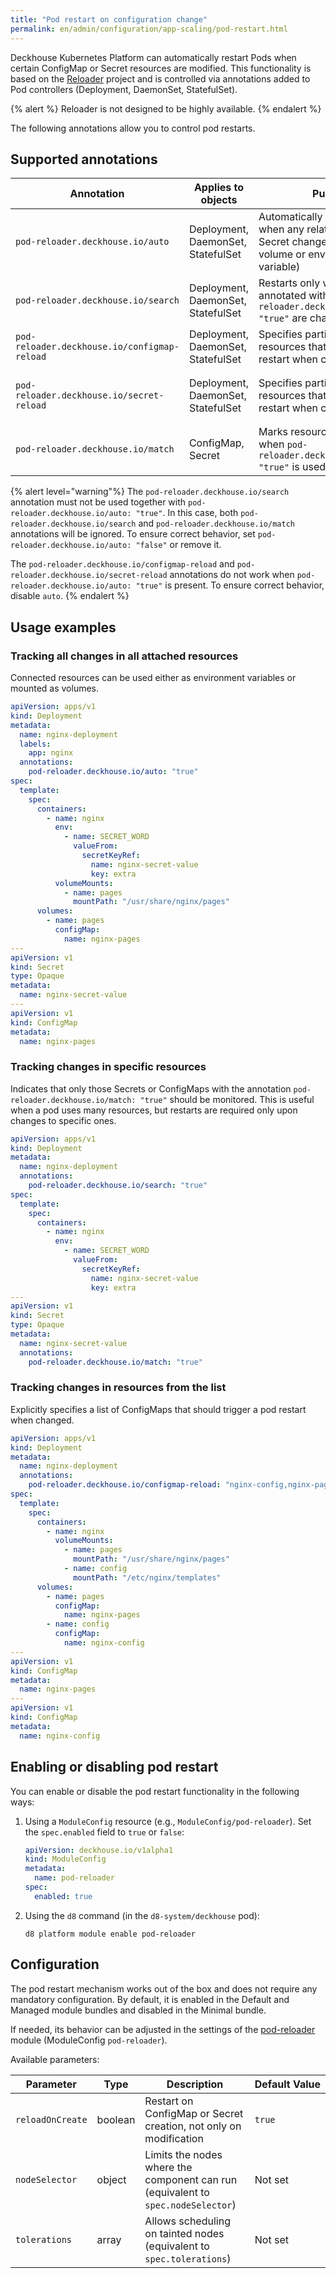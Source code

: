 ```yaml
---
title: "Pod restart on configuration change"
permalink: en/admin/configuration/app-scaling/pod-restart.html
---
```


Deckhouse Kubernetes Platform can automatically restart Pods when certain ConfigMap or Secret resources are modified. This functionality is based on the [Reloader](https://github.com/stakater/Reloader) project and is controlled via annotations added to Pod controllers (Deployment, DaemonSet, StatefulSet).

{% alert %}
Reloader is not designed to be highly available.
{% endalert %}

The following annotations allow you to control pod restarts.

## Supported annotations

| Annotation | Applies to objects | Purpose | Example values |
|-----------|--------------------|---------|----------------|
| `pod-reloader.deckhouse.io/auto` | Deployment, DaemonSet, StatefulSet | Automatically restarts Pods when any related ConfigMap or Secret changes (used as a volume or environment variable) | `"true"`, `"false"` |
| `pod-reloader.deckhouse.io/search` | Deployment, DaemonSet, StatefulSet | Restarts only when resources annotated with `pod-reloader.deckhouse.io/match: "true"` are changed | `"true"`, `"false"` |
| `pod-reloader.deckhouse.io/configmap-reload` | Deployment, DaemonSet, StatefulSet | Specifies particular `ConfigMap` resources that should trigger a restart when changed | `"some-cm"`, `"some-cm1,some-cm2"` |
| `pod-reloader.deckhouse.io/secret-reload` | Deployment, DaemonSet, StatefulSet | Specifies particular `Secret` resources that should trigger a restart when changed | `"some-secret"`, `"some-secret1,some-secret2"` |
| `pod-reloader.deckhouse.io/match` | ConfigMap, Secret | Marks resources to be tracked when `pod-reloader.deckhouse.io/search: "true"` is used | `"true"`, `"false"` |

{% alert level="warning"%}
The `pod-reloader.deckhouse.io/search` annotation must not be used together with `pod-reloader.deckhouse.io/auto: "true"`. In this case, both `pod-reloader.deckhouse.io/search` and `pod-reloader.deckhouse.io/match` annotations will be ignored. To ensure correct behavior, set `pod-reloader.deckhouse.io/auto: "false"` or remove it.

The `pod-reloader.deckhouse.io/configmap-reload` and `pod-reloader.deckhouse.io/secret-reload` annotations do not work when `pod-reloader.deckhouse.io/auto: "true"` is present. To ensure correct behavior, disable `auto`.
{% endalert %}

## Usage examples

### Tracking all changes in all attached resources

Connected resources can be used either as environment variables or mounted as volumes.

```yaml
apiVersion: apps/v1
kind: Deployment
metadata:
  name: nginx-deployment
  labels:
    app: nginx
  annotations:
    pod-reloader.deckhouse.io/auto: "true"
spec:
  template:
    spec:
      containers:
        - name: nginx
          env:
            - name: SECRET_WORD
              valueFrom:
                secretKeyRef:
                  name: nginx-secret-value
                  key: extra
          volumeMounts:
            - name: pages
              mountPath: "/usr/share/nginx/pages"
      volumes:
        - name: pages
          configMap:
            name: nginx-pages
---
apiVersion: v1
kind: Secret
type: Opaque
metadata:
  name: nginx-secret-value
---
apiVersion: v1
kind: ConfigMap
metadata:
  name: nginx-pages
```

### Tracking changes in specific resources

Indicates that only those Secrets or ConfigMaps with the annotation `pod-reloader.deckhouse.io/match: "true"` should be monitored. This is useful when a pod uses many resources, but restarts are required only upon changes to specific ones.

```yaml
apiVersion: apps/v1
kind: Deployment
metadata:
  name: nginx-deployment
  annotations:
    pod-reloader.deckhouse.io/search: "true"
spec:
  template:
    spec:
      containers:
        - name: nginx
          env:
            - name: SECRET_WORD
              valueFrom:
                secretKeyRef:
                  name: nginx-secret-value
                  key: extra
---
apiVersion: v1
kind: Secret
type: Opaque
metadata:
  name: nginx-secret-value
  annotations:
    pod-reloader.deckhouse.io/match: "true"
```

### Tracking changes in resources from the list

Explicitly specifies a list of ConfigMaps that should trigger a pod restart when changed.

```yaml
apiVersion: apps/v1
kind: Deployment
metadata:
  name: nginx-deployment
  annotations:
    pod-reloader.deckhouse.io/configmap-reload: "nginx-config,nginx-pages"
spec:
  template:
    spec:
      containers:
        - name: nginx
          volumeMounts:
            - name: pages
              mountPath: "/usr/share/nginx/pages"
            - name: config
              mountPath: "/etc/nginx/templates"
      volumes:
        - name: pages
          configMap:
            name: nginx-pages
        - name: config
          configMap:
            name: nginx-config
---
apiVersion: v1
kind: ConfigMap
metadata:
  name: nginx-pages
---
apiVersion: v1
kind: ConfigMap
metadata:
  name: nginx-config
```

## Enabling or disabling pod restart

You can enable or disable the pod restart functionality in the following ways:

1. Using a `ModuleConfig` resource (e.g., `ModuleConfig/pod-reloader`). Set the `spec.enabled` field to `true` or `false`:

   ```yaml
   apiVersion: deckhouse.io/v1alpha1
   kind: ModuleConfig
   metadata:
     name: pod-reloader
   spec:
     enabled: true
   ```

1. Using the `d8` command (in the `d8-system/deckhouse` pod):

   ```console
   d8 platform module enable pod-reloader
   ```

## Configuration

The pod restart mechanism works out of the box and does not require any mandatory configuration. By default, it is enabled in the Default and Managed module bundles and disabled in the Minimal bundle.

If needed, its behavior can be adjusted in the settings of the [pod-reloader](/modules/pod-reloader/) module (ModuleConfig `pod-reloader`).

Available parameters:

| Parameter         | Type    | Description                                                                 | Default&nbsp;Value          |
|------------------|---------|-----------------------------------------------------------------------------|-----------------------------|
| `reloadOnCreate` | boolean | Restart on ConfigMap or Secret creation, not only on modification           | `true`                      |
| `nodeSelector`   | object  | Limits the nodes where the component can run (equivalent to `spec.nodeSelector`) | Not&nbsp;set               |
| `tolerations`    | array   | Allows scheduling on tainted nodes (equivalent to `spec.tolerations`)      | Not&nbsp;set               |
